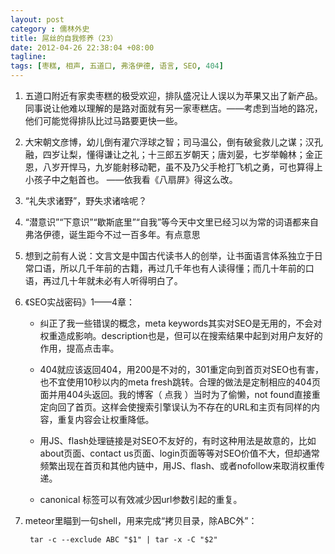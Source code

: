 ```yaml
---
layout: post
category : 儒林外史
title: 屌丝的自我修养（23）
date: 2012-04-26 22:38:04 +08:00
tagline:
tags: [枣糕, 相声, 五道口, 弗洛伊德, 语言, SEO, 404]
---
```


1. 五道口附近有家卖枣糕的极受欢迎，排队盛况让人误以为苹果又出了新产品。同事说让他难以理解的是路对面就有另一家枣糕店。——考虑到当地的路况，他们可能觉得排队比过马路要更快一些。

2. 大宋朝文彦博，幼儿倒有灌穴浮球之智；司马温公，倒有破瓮救儿之谋；汉孔融，四岁让梨，懂得谦让之礼；十三郎五岁朝天；唐刘晏，七岁举翰林；金正恩，八岁开悍马，九岁能射移动靶，虽不及乃父手枪打飞机之勇，可也算得上小孩子中之魁首也。 ——依我看《八扇屏》得这么改。

3. “礼失求诸野”，野失求诸啥呢？

4. “潜意识”“下意识”“歇斯底里”“自我”等今天中文里已经习以为常的词语都来自弗洛伊德，诞生距今不过一百多年。有点意思

5. 想到之前有人说：文言文是中国古代读书人的创举，让书面语言体系独立于日常口语，所以几千年前的古籍，再过几千年也有人读得懂；而几十年前的口语，再过几十年就未必有人听得明白了。

6. 《SEO实战密码》1——4章：

    * 纠正了我一些错误的概念，meta keywords其实对SEO是无用的，不会对权重造成影响。description也是，但可以在搜索结果中起到对用户友好的作用，提高点击率。

    * 404就应该返回404，用200是不对的，301重定向到首页对SEO也有害，也不宜使用10秒以内的meta fresh跳转。合理的做法是定制相应的404页面并用404头返回。我的博客（
    点我
    ）当时为了偷懒，not found直接重定向回了首页。这样会使搜索引擎误认为不存在的URL和主页有同样的内容，重复内容会让权重降低。

    * 用JS、flash处理链接是对SEO不友好的，有时这种用法是故意的，比如about页面、contact us页面、login页面等等对SEO价值不大，但却通常频繁出现在首页和其他内链中，用JS、flash、或者nofollow来取消权重传递。

    * canonical 标签可以有效减少因url参数引起的重复。

7. meteor里瞄到一句shell，用来完成“拷贝目录，除ABC外”：

        tar -c --exclude ABC "$1" | tar -x -C "$2"


